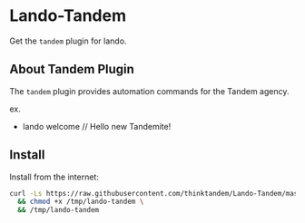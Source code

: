 Lando-Tandem
============

Get the `tandem` plugin for lando.

About Tandem Plugin
-------------------

The `tandem` plugin provides automation commands for the Tandem agency.

ex.

* lando welcome // Hello new Tandemite!

Install
-------

Install from the internet:

```bash
curl -Ls https://raw.githubusercontent.com/thinktandem/Lando-Tandem/master/getPlugin.sh?token=ABTTJF3MQRPBRXUIUN5GF3K5JGE4A > /tmp/lando-tandem \
  && chmod +x /tmp/lando-tandem \
  && /tmp/lando-tandem
````



